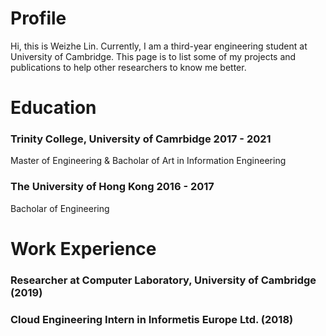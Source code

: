 # Profile
Hi, this is Weizhe Lin. Currently, I am a third-year engineering student at University of Cambridge. This page is to list some of my projects and publications to help other researchers to know me better.

# Education
### Trinity College, University of Camrbidge 2017 - 2021
Master of Engineering & Bacholar of Art in Information Engineering
### The University of Hong Kong 2016 - 2017
Bacholar of Engineering

# Work Experience
### Researcher at Computer Laboratory, University of Cambridge (2019)

### Cloud Engineering Intern in Informetis Europe Ltd. (2018)

